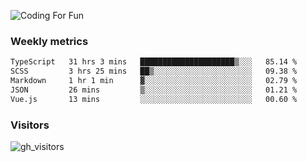 ![Coding For Fun](https://glitch-art.vercel.app/api/simple?word=<Rise%20/>)

### Weekly metrics

<!--START_SECTION:waka-->

```txt
TypeScript   31 hrs 3 mins   █████████████████████▒░░░   85.14 %
SCSS         3 hrs 25 mins   ██▒░░░░░░░░░░░░░░░░░░░░░░   09.38 %
Markdown     1 hr 1 min      ▓░░░░░░░░░░░░░░░░░░░░░░░░   02.79 %
JSON         26 mins         ▒░░░░░░░░░░░░░░░░░░░░░░░░   01.21 %
Vue.js       13 mins         ░░░░░░░░░░░░░░░░░░░░░░░░░   00.60 %
```

<!--END_SECTION:waka-->


### Visitors
![gh_visitors](https://profile-counter.glitch.me/okyiww/count.svg)